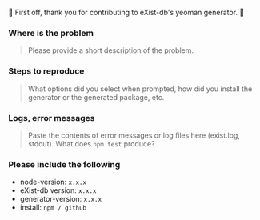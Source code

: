 :balloon: First off, thank you for contributing to eXist-db's yeoman generator. :balloon:

### Where is the problem
> Please provide a short description of the problem.

### Steps to reproduce
> What options did you select when prompted, how did you install the generator or the generated package, etc.

### Logs, error messages
> Paste the contents of error messages or log files here (exist.log, stdout). What does `npm test` produce?

### Please include the following
-   node-version: `x.x.x`
-   eXist-db version: `x.x.x`
-   generator-version: `x.x.x`
-   install: `npm / github`
